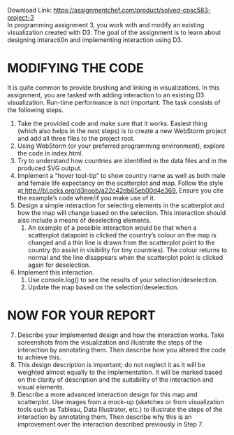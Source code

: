Download Link: https://assignmentchef.com/product/solved-cpsc583-project-3
<br>
In programming assignment 3, you work with and modify an existing visualization created with D3. The goal of the assignment is to learn about designing interacti0n and implementing interaction using D3.

<h1>MODIFYING THE CODE</h1>

It is quite common to provide brushing and linking in visualizations. In this assignment, you are tasked with adding interaction to an existing D3 visualization. Run-time performance is not important. The task consists of the following steps.

<ol>

 <li>Take the provided code and make sure that it works. Easiest thing (which also helps in the next steps) is to create a new WebStorm project and add all three files to the project root.</li>

 <li>Using WebStorm (or your preferred programming environment), explore the code in index.html.</li>

 <li>Try to understand how countries are identified in the data files and in the produced SVG output.</li>

 <li>Implement a “hover tool-tip” to show country name as well as both male and female life expectancy on the scatterplot and map. Follow the style a<a href="http://bl.ocks.org/d3noob/a22c42db65eb00d4e369">t </a><a href="http://bl.ocks.org/d3noob/a22c42db65eb00d4e369">http://bl.ocks.org/d3noob/a22c42db65eb00d4e369</a><a href="http://bl.ocks.org/d3noob/a22c42db65eb00d4e369">.</a>  Ensure you cite the example’s code where/if you make use of it.</li>

 <li>Design a simple interaction for selecting elements in the scatterplot and how the map will change based on the selection. This interaction should also include a means of deselecting elements.

  <ol>

   <li>An example of a possible interaction would be that when a scatterplot datapoint is clicked the country’s colour on the map is changed and a thin line is drawn from the scatterplot point to the country (to assist in visibility for tiny countries). The colour returns to normal and the line disappears when the scatterplot point is clicked again for deselection.</li>

  </ol></li>

 <li>Implement this interaction.

  <ol>

   <li>Use console.log() to see the results of your selection/deselection.</li>

   <li>Update the map based on the selection/deselection.</li>

  </ol></li>

</ol>

<h1>NOW FOR YOUR REPORT</h1>

<ol start="7">

 <li>Describe your implemented design and how the interaction works. Take screenshots from the visualization and illustrate the steps of the interaction by annotating them. Then describe how you altered the code to achieve this.</li>

 <li>This design description is important; do not neglect it as it will be weighted almost equally to the implementation. It will be marked based on the clarity of description and the suitability of the interaction and visual elements.</li>

 <li>Describe a more advanced interaction design for this map and scatterplot. Use images from a mock-up (sketches or from visualization tools such as Tableau, Data Illustrator, etc.) to illustrate the steps of the interaction by annotating them.  Then describe why this is an improvement over the interaction described previously in Step 7.</li>

</ol>
